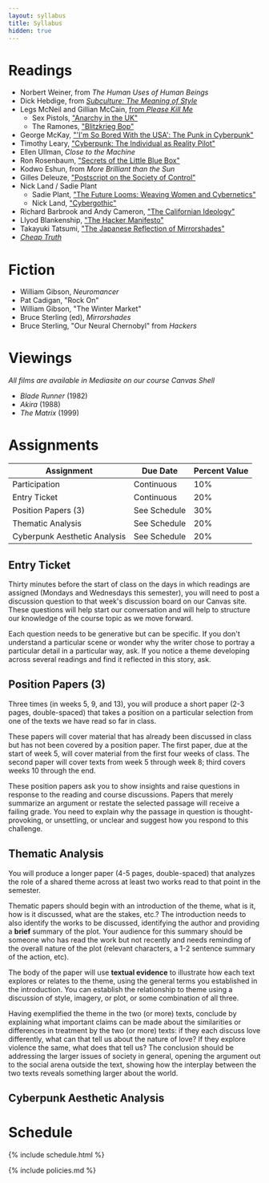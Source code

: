 ```yaml
---
layout: syllabus
title: Syllabus
hidden: true
---
```


# Readings

* Norbert Weiner, from *The Human Uses of Human Beings*
* Dick Hebdige, from [*Subculture: The Meaning of Style*](https://cloudflare-ipfs.com/ipfs/bafykbzaceb3hmkek6peksustvj7varnbkcykrvv5v2osm7kbosktgv7nxkehi?filename=Theo%20Cateforis%20-%20The%20Rock%20History%20Reader-Routledge%20%282007%29.pdf)
* Legs McNeil and Gillian McCain, [from *Please Kill Me*](https://cloudflare-ipfs.com/ipfs/bafykbzaceb4gdg442ikla423kethamcmqc3jx4gd5vr7uxdyxcewrg77ufrpw?filename=Legs%20McNeil%2C%20Gillian%20McCain%20-%20Please%20kill%20me_%20the%20uncensored%20oral%20history%20of%20punk%20%20-Grove%20Press%20%281996%29.pdf)
	* Sex Pistols, ["Anarchy in the UK"](https://www.youtube.com/watch?v=cBojbjoMttI)
	* The Ramones, ["Blitzkrieg Bop"](https://www.youtube.com/watch?v=skdE0KAFCEA)
* George McKay, ["'I'm So Bored With the USA': The Punk in Cyberpunk"](https://cloudflare-ipfs.com/ipfs/bafykbzaceasasp26xyyhrku3nei2eodq3kim3othxnedmjdqsudukqbomuviy?filename=Roger%20Sabin%20-%20Punk%20Rock_%20So%20What__%20The%20Cultural%20Legacy%20of%20Punk-Routledge%20%281999%29.pdf)
* Timothy Leary, ["Cyberpunk: The Individual as Reality Pilot"](https://ipfs.io/ipfs/bafykbzacecnjgw2rcubvuk3d66kt5klexcqmgxvmyb7k34qr77mowvtgddw6c?filename=Larry%20McCaffery%2C%20Lawrence%20F.%20McCaffery%20%28editor%29%20-%20Storming%20the%20Reality%20Studio_%20Casebook%20of%20Cyberpunk%20and%20Postmodern%20Science%20Fiction-Duke%20University%20Press%20%281991%29.pdf)
* Ellen Ullman, *Close to the Machine*
* Ron Rosenbaum, ["Secrets of the Little Blue Box"](http://www.lospadres.info/thorg/lbb.html)
* Kodwo Eshun, from *More Brilliant than the Sun*
* Gilles Deleuze, ["Postscript on the Society of Control"](https://www-jstor-org.srv-proxy2.library.tamu.edu/stable/778828)
* Nick Land / Sadie Plant
	* Sadie Plant, ["The Future Looms: Weaving Women and Cybernetics"](https://monoskop.org/images/1/13/Plant_Sadie_1995_The_Future_Looms_Weaving_Women_and_Cybernetics.pdf)
	* Nick Land, ["Cybergothic"](https://archive.org/details/1993landspiritandteeth/Nick%20Land%20-%20Papers/%281998%29%20LAND%20--%20Cybergothic/page/n1/mode/2up) 
* Richard Barbrook and Andy Cameron, ["The Californian Ideology"](https://www.metamute.org/editorial/articles/californian-ideology)
* Llyod Blankenship, ["The Hacker Manifesto"](https://en.wikisource.org/wiki/The_Hacker_Manifesto)
* Takayuki Tatsumi, ["The Japanese Reflection of Mirrorshades"](https://ipfs.io/ipfs/bafykbzacecnjgw2rcubvuk3d66kt5klexcqmgxvmyb7k34qr77mowvtgddw6c?filename=Larry%20McCaffery%2C%20Lawrence%20F.%20McCaffery%20%28editor%29%20-%20Storming%20the%20Reality%20Studio_%20Casebook%20of%20Cyberpunk%20and%20Postmodern%20Science%20Fiction-Duke%20University%20Press%20%281991%29.pdf)
* [*Cheap Truth*](https://fanac.org/fanzines/Cheap_Truth/index.html)

# Fiction

* William Gibson, *Neuromancer*
* Pat Cadigan, "Rock On"
* William Gibson, "The Winter Market"
* Bruce Sterling (ed), *Mirrorshades*
* Bruce Sterling, "Our Neural Chernobyl" from *Hackers*

# Viewings

*All films are available in Mediasite on our course Canvas Shell*

* *Blade Runner* (1982)
* *Akira* (1988)
* *The Matrix* (1999)

# Assignments

| Assignment                   | Due Date     | Percent Value |
|------------------------------|--------------|---------------|
| Participation                | Continuous   | 10%           |
| Entry Ticket                 | Continuous   | 20%           |
| Position Papers (3)          | See Schedule | 30%           |
| Thematic Analysis            | See Schedule | 20%           |
| Cyberpunk Aesthetic Analysis | See Schedule | 20%           |

## Entry Ticket

Thirty minutes before the start of class on the days in which readings are assigned (Mondays and Wednesdays this semester), you will need to post a discussion question to that week's discussion board on our Canvas site. These questions will help start our conversation and will help to structure our knowledge of the course topic as we move forward.

Each question needs to be generative but can be specific. If you don't understand a particular scene or wonder why the writer chose to portray a particular detail in a particular way, ask. If you notice a theme developing across several readings and find it reflected in this story, ask.

## Position Papers (3)

Three times (in weeks 5, 9, and 13), you will produce a short paper (2-3 pages, double-spaced) that takes a position on a particular selection from one of the texts we have read so far in class.

These papers will cover material that has already been discussed in class but has not been covered by a position paper. The first paper, due at the start of week 5, will cover material from the first four weeks of class. The second paper will cover texts from week 5 through week 8; third covers weeks 10 through the end.

These position papers ask you to show insights and raise questions in response to the reading and course discussions. Papers that merely summarize an argument or restate the selected passage will receive a failing grade. You need to explain why the passage in question is thought-provoking, or unsettling, or unclear and suggest how you respond to this challenge.

## Thematic Analysis

You will produce a longer paper (4-5 pages, double-spaced) that analyzes the role of a shared theme across at least two works read to that point in the semester.

Thematic papers should begin with an introduction of the theme, what is it, how is it discussed, what are the stakes, etc.? The introduction needs to also identify the works to be discussed, identifying the author and providing a **brief** summary of the plot. Your audience for this summary should be someone who has read the work but not recently and needs reminding of the overall nature of the plot (relevant characters, a 1-2 sentence summary of the action, etc).

The body of the paper will use **textual evidence** to illustrate how each text explores or relates to the theme, using the general terms you established in the introduction. You can establish the relationship to theme using a discussion of style, imagery, or plot, or some combination of all three.

Having exemplified the theme in the two (or more) texts, conclude by explaining what important claims can be made about the similarities or differences in treatment by the two (or more) texts: if they each discuss love differently, what can that tell us about the nature of love? If they explore violence the same, what does that tell us? The conclusion should be addressing the larger issues of society in general, opening the argument out to the social arena outside the text, showing how the interplay between the two texts reveals something larger about the world.

## Cyberpunk Aesthetic Analysis

# Schedule

{% include schedule.html %}

{% include policies.md %}
